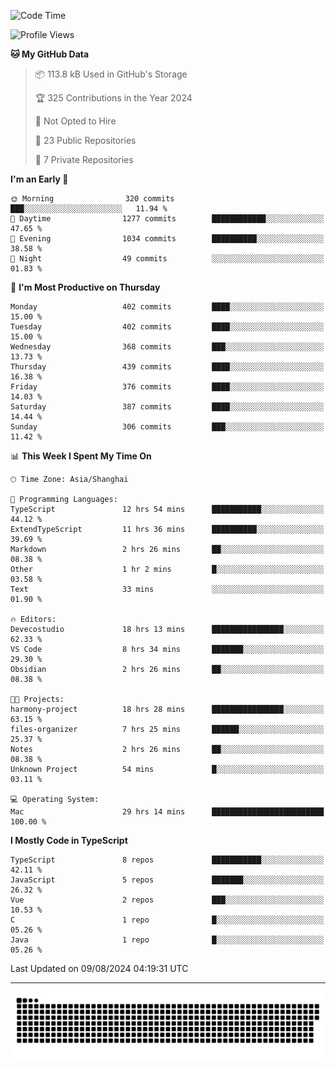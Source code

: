 <!--
<picture>
  <source
    srcset="https://github-readme-stats.vercel.app/api?username=kevinxft&show_icons=true&theme=dark"
    media="(prefers-color-scheme: dark)"
  />
  <source
    srcset="https://github-readme-stats.vercel.app/api?username=kevinxft&show_icons=true"
    media="(prefers-color-scheme: light), (prefers-color-scheme: no-preference)"
  />
  <img src="https://github-readme-stats.vercel.app/api?username=kevinxft&show_icons=true" />
</picture>
-->

<!--START_SECTION:waka-->
![Code Time](http://img.shields.io/badge/Code%20Time-2%2C437%20hrs%2058%20mins-blue)

![Profile Views](http://img.shields.io/badge/Profile%20Views-5-blue)

**🐱 My GitHub Data** 

> 📦 113.8 kB Used in GitHub's Storage 
 > 
> 🏆 325 Contributions in the Year 2024
 > 
> 🚫 Not Opted to Hire
 > 
> 📜 23 Public Repositories 
 > 
> 🔑 7 Private Repositories 
 > 
**I'm an Early 🐤** 

```text
🌞 Morning                320 commits         ███░░░░░░░░░░░░░░░░░░░░░░   11.94 % 
🌆 Daytime                1277 commits        ████████████░░░░░░░░░░░░░   47.65 % 
🌃 Evening                1034 commits        ██████████░░░░░░░░░░░░░░░   38.58 % 
🌙 Night                  49 commits          ░░░░░░░░░░░░░░░░░░░░░░░░░   01.83 % 
```
📅 **I'm Most Productive on Thursday** 

```text
Monday                   402 commits         ████░░░░░░░░░░░░░░░░░░░░░   15.00 % 
Tuesday                  402 commits         ████░░░░░░░░░░░░░░░░░░░░░   15.00 % 
Wednesday                368 commits         ███░░░░░░░░░░░░░░░░░░░░░░   13.73 % 
Thursday                 439 commits         ████░░░░░░░░░░░░░░░░░░░░░   16.38 % 
Friday                   376 commits         ████░░░░░░░░░░░░░░░░░░░░░   14.03 % 
Saturday                 387 commits         ████░░░░░░░░░░░░░░░░░░░░░   14.44 % 
Sunday                   306 commits         ███░░░░░░░░░░░░░░░░░░░░░░   11.42 % 
```


📊 **This Week I Spent My Time On** 

```text
🕑︎ Time Zone: Asia/Shanghai

💬 Programming Languages: 
TypeScript               12 hrs 54 mins      ███████████░░░░░░░░░░░░░░   44.12 % 
ExtendTypeScript         11 hrs 36 mins      ██████████░░░░░░░░░░░░░░░   39.69 % 
Markdown                 2 hrs 26 mins       ██░░░░░░░░░░░░░░░░░░░░░░░   08.38 % 
Other                    1 hr 2 mins         █░░░░░░░░░░░░░░░░░░░░░░░░   03.58 % 
Text                     33 mins             ░░░░░░░░░░░░░░░░░░░░░░░░░   01.90 % 

🔥 Editors: 
Devecostudio             18 hrs 13 mins      ████████████████░░░░░░░░░   62.33 % 
VS Code                  8 hrs 34 mins       ███████░░░░░░░░░░░░░░░░░░   29.30 % 
Obsidian                 2 hrs 26 mins       ██░░░░░░░░░░░░░░░░░░░░░░░   08.38 % 

🐱‍💻 Projects: 
harmony-project          18 hrs 28 mins      ████████████████░░░░░░░░░   63.15 % 
files-organizer          7 hrs 25 mins       ██████░░░░░░░░░░░░░░░░░░░   25.37 % 
Notes                    2 hrs 26 mins       ██░░░░░░░░░░░░░░░░░░░░░░░   08.38 % 
Unknown Project          54 mins             █░░░░░░░░░░░░░░░░░░░░░░░░   03.11 % 

💻 Operating System: 
Mac                      29 hrs 14 mins      █████████████████████████   100.00 % 
```

**I Mostly Code in TypeScript** 

```text
TypeScript               8 repos             ███████████░░░░░░░░░░░░░░   42.11 % 
JavaScript               5 repos             ███████░░░░░░░░░░░░░░░░░░   26.32 % 
Vue                      2 repos             ███░░░░░░░░░░░░░░░░░░░░░░   10.53 % 
C                        1 repo              █░░░░░░░░░░░░░░░░░░░░░░░░   05.26 % 
Java                     1 repo              █░░░░░░░░░░░░░░░░░░░░░░░░   05.26 % 
```




 Last Updated on 09/08/2024 04:19:31 UTC
<!--END_SECTION:waka-->

---

<picture>
  <source media="(prefers-color-scheme: dark)" srcset="https://raw.githubusercontent.com/kevinxft/kevinxft/output/github-contribution-grid-snake-dark.svg">
  <source media="(prefers-color-scheme: light)" srcset="https://raw.githubusercontent.com/kevinxft/kevinxft/output/github-contribution-grid-snake.svg">
  <img alt="github contribution grid snake animation" src="https://raw.githubusercontent.com/kevinxft/kevinxft/output/github-contribution-grid-snake.svg">
</picture>